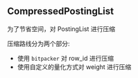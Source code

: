 ## CompressedPostingList

为了节省空间，对 PostingList 进行压缩

压缩路线分为两个部分:
- 使用 `bitpacker` 对 row_id 进行压缩
- 使用自定义的量化方式对 weight 进行压缩

